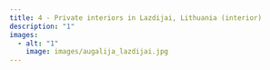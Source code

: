 ```yaml
---
title: 4 - Private interiors in Lazdijai, Lithuania (interior)
description: "1"
images:
  - alt: "1"
    image: images/augalija_lazdijai.jpg
---
```

